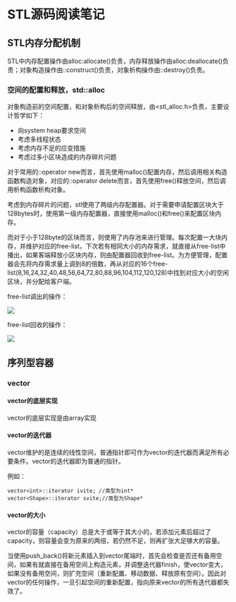 # STL源码阅读笔记

## STL内存分配机制

STL中内存配置操作由alloc:allocate()负责，内存释放操作由alloc:deallocate()负责；对象构造操作由::construct()负责，对象析构操作由::destroy()负责。

### 空间的配置和释放，std::alloc

对象构造前的空间配置，和对象析构后的空间释放，由<stl_alloc.h>负责，主要设计哲学如下：

- 向system heap要求空间
- 考虑多线程状态
- 考虑内存不足的应变措施
- 考虑过多小区块造成的内存碎片问题

对于常用的::operator new而言，首先使用malloc()配置内存，然后调用相关构造函数构造对象，对应的::operator delete而言，首先使用free()释放空间，然后调用析构函数析构对象。

考虑到内存碎片的问题，stl使用了两级内存配置器。对于需要申请配置区块大于128bytes时，使用第一级内存配置器，直接使用malloc()和free()来配置区块内存。

而对于小于128byte的区块而言，则使用了内存池来进行管理。每次配置一大块内存，并维护对应的free-list，下次若有相同大小的内存需求，就直接从free-list中播出，如果客端释放小区块内存，则由配置器回收到free-list。为方便管理，配置器会先将内存需求量上调到8的倍数，再从对应的16个free-list(8,16,24,32,40,48,56,64,72,80,88,96,104,112,120,128)中找到对应大小的空闲区块，并分配给客户端。

free-list调出的操作：

![](https://i.imgur.com/XhUzx5C.png)

free-list回收的操作：

![](https://i.imgur.com/gzp2rn4.png)

## 序列型容器

### vector

#### vector的底层实现

vector的底层实现是由array实现

#### vector的迭代器

vector维护的是连续的线性空间，普通指针即可作为vector的迭代器而满足所有必要条件。vector的迭代器即为普通的指针。

例如：

	vector<int>::iterator ivite; //类型为int*
	vector<Shape>::iterator svite;//类型为Shape*

#### vector的大小

vector的容量（capacity）总是大于或等于其大小的，若添加元素后超过了capacity，则容量会变为原来的两倍，若仍然不足，则再扩张大足够大的容量。

当使用push_back()将新元素插入到vector尾端时，首先会检查是否还有备用空间，如果有就直接在备用空间上构造元素，并调整迭代器finish，使vector变大，如果没有备用空间，则扩充空间（重新配置、移动数据、释放原有空间）。因此对vector的任何操作，一旦引起空间的重新配置，指向原来vector的所有迭代器都失效了。

### 